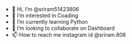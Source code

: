 - 👋 Hi, I’m @sriram51423806
- 👀 I’m interested in Coading
- 🌱 I’m currently learning Python
- 💞️ I’m looking to collaborate on Dashboard
- 📫 How to reach me instagram id @sriram.806

<!---
sriram51423806/sriram51423806 is a ✨ special ✨ repository because its `README.md` (this file) appears on your GitHub profile.
You can click the Preview link to take a look at your changes.
--->

